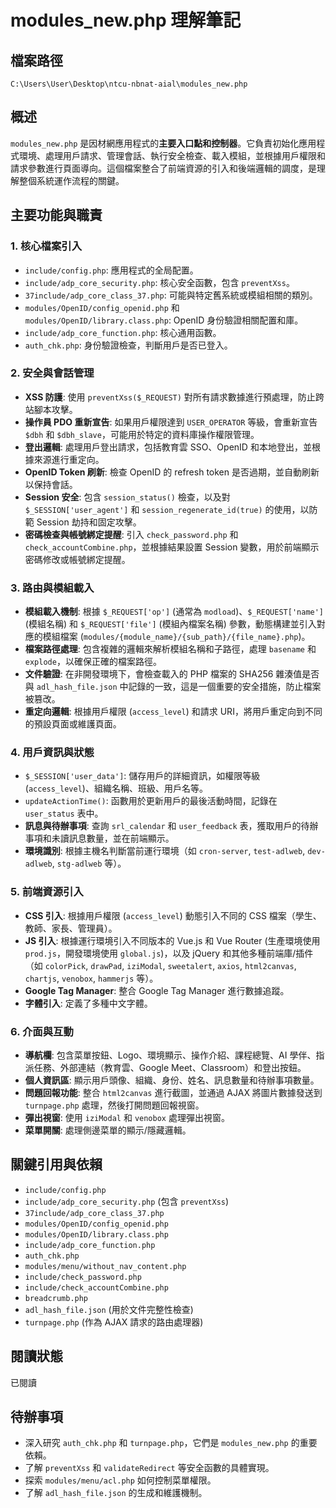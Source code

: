 # modules_new.php 理解筆記

## 檔案路徑
`C:\Users\User\Desktop\ntcu-nbnat-aial\modules_new.php`

## 概述
`modules_new.php` 是因材網應用程式的**主要入口點和控制器**。它負責初始化應用程式環境、處理用戶請求、管理會話、執行安全檢查、載入模組，並根據用戶權限和請求參數進行頁面導向。這個檔案整合了前端資源的引入和後端邏輯的調度，是理解整個系統運作流程的關鍵。

## 主要功能與職責

### 1. 核心檔案引入
- `include/config.php`: 應用程式的全局配置。
- `include/adp_core_security.php`: 核心安全函數，包含 `preventXss`。
- `37include/adp_core_class_37.php`: 可能與特定舊系統或模組相關的類別。
- `modules/OpenID/config_openid.php` 和 `modules/OpenID/library.class.php`: OpenID 身份驗證相關配置和庫。
- `include/adp_core_function.php`: 核心通用函數。
- `auth_chk.php`: 身份驗證檢查，判斷用戶是否已登入。

### 2. 安全與會話管理
- **XSS 防護**: 使用 `preventXss($_REQUEST)` 對所有請求數據進行預處理，防止跨站腳本攻擊。
- **操作員 PDO 重新宣告**: 如果用戶權限達到 `USER_OPERATOR` 等級，會重新宣告 `$dbh` 和 `$dbh_slave`，可能用於特定的資料庫操作權限管理。
- **登出邏輯**: 處理用戶登出請求，包括教育雲 SSO、OpenID 和本地登出，並根據來源進行重定向。
- **OpenID Token 刷新**: 檢查 OpenID 的 refresh token 是否過期，並自動刷新以保持會話。
- **Session 安全**: 包含 `session_status()` 檢查，以及對 `$_SESSION['user_agent']` 和 `session_regenerate_id(true)` 的使用，以防範 Session 劫持和固定攻擊。
- **密碼檢查與帳號綁定提醒**: 引入 `check_password.php` 和 `check_accountCombine.php`，並根據結果設置 Session 變數，用於前端顯示密碼修改或帳號綁定提醒。

### 3. 路由與模組載入
- **模組載入機制**: 根據 `$_REQUEST['op']` (通常為 `modload`)、`$_REQUEST['name']` (模組名稱) 和 `$_REQUEST['file']` (模組內檔案名稱) 參數，動態構建並引入對應的模組檔案 (`modules/{module_name}/{sub_path}/{file_name}.php`)。
- **檔案路徑處理**: 包含複雜的邏輯來解析模組名稱和子路徑，處理 `basename` 和 `explode`，以確保正確的檔案路徑。
- **文件驗證**: 在非開發環境下，會檢查載入的 PHP 檔案的 SHA256 雜湊值是否與 `adl_hash_file.json` 中記錄的一致，這是一個重要的安全措施，防止檔案被篡改。
- **重定向邏輯**: 根據用戶權限 (`access_level`) 和請求 URI，將用戶重定向到不同的預設頁面或維護頁面。

### 4. 用戶資訊與狀態
- `$_SESSION['user_data']`: 儲存用戶的詳細資訊，如權限等級 (`access_level`)、組織名稱、班級、用戶名等。
- `updateActionTime()`: 函數用於更新用戶的最後活動時間，記錄在 `user_status` 表中。
- **訊息與待辦事項**: 查詢 `srl_calendar` 和 `user_feedback` 表，獲取用戶的待辦事項和未讀訊息數量，並在前端顯示。
- **環境識別**: 根據主機名判斷當前運行環境（如 `cron-server`, `test-adlweb`, `dev-adlweb`, `stg-adlweb` 等）。

### 5. 前端資源引入
- **CSS 引入**: 根據用戶權限 (`access_level`) 動態引入不同的 CSS 檔案（學生、教師、家長、管理員）。
- **JS 引入**: 根據運行環境引入不同版本的 Vue.js 和 Vue Router (生產環境使用 `prod.js`，開發環境使用 `global.js`)，以及 jQuery 和其他多種前端庫/插件（如 `colorPick`, `drawPad`, `iziModal`, `sweetalert`, `axios`, `html2canvas`, `chartjs`, `venobox`, `hammerjs` 等）。
- **Google Tag Manager**: 整合 Google Tag Manager 進行數據追蹤。
- **字體引入**: 定義了多種中文字體。

### 6. 介面與互動
- **導航欄**: 包含菜單按鈕、Logo、環境顯示、操作介紹、課程總覽、AI 學伴、指派任務、外部連結（教育雲、Google Meet、Classroom）和登出按鈕。
- **個人資訊區**: 顯示用戶頭像、組織、身份、姓名、訊息數量和待辦事項數量。
- **問題回報功能**: 整合 `html2canvas` 進行截圖，並通過 AJAX 將圖片數據發送到 `turnpage.php` 處理，然後打開問題回報視窗。
- **彈出視窗**: 使用 `iziModal` 和 `venobox` 處理彈出視窗。
- **菜單開關**: 處理側邊菜單的顯示/隱藏邏輯。

## 關鍵引用與依賴
- `include/config.php`
- `include/adp_core_security.php` (包含 `preventXss`)
- `37include/adp_core_class_37.php`
- `modules/OpenID/config_openid.php`
- `modules/OpenID/library.class.php`
- `include/adp_core_function.php`
- `auth_chk.php`
- `modules/menu/without_nav_content.php`
- `include/check_password.php`
- `include/check_accountCombine.php`
- `breadcrumb.php`
- `adl_hash_file.json` (用於文件完整性檢查)
- `turnpage.php` (作為 AJAX 請求的路由處理器)

## 閱讀狀態
已閱讀

## 待辦事項
- 深入研究 `auth_chk.php` 和 `turnpage.php`，它們是 `modules_new.php` 的重要依賴。
- 了解 `preventXss` 和 `validateRedirect` 等安全函數的具體實現。
- 探索 `modules/menu/acl.php` 如何控制菜單權限。
- 了解 `adl_hash_file.json` 的生成和維護機制。
